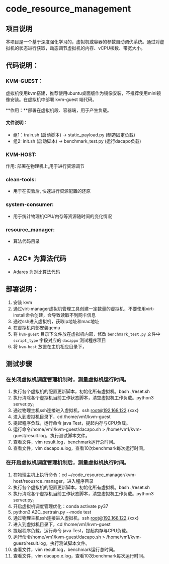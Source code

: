 # code_resource_management

## 项目说明

本项目是一个基于深度强化学习的，虚拟机或容器的参数自动调优系统。通过对虚拟机的状态进行获取，动态调节虚拟机的内存、vCPU核数、带宽大小。

## 代码说明：

### KVM-GUEST：

虚拟机使用kvm搭建，推荐使用ubuntu桌面版作为镜像安装，不推荐使用mini镜像安装。在虚拟机中部署 kvm-guest 端代码。

**作用：**部署在虚拟机段、容器端，用于产生负载。

#### 文件说明：


- 组1：train.sh (启动脚本) -> static_payload.py (制造固定负载)
- 组2: init.sh (启动脚本) -> benchmark_test.py (运行dacapo负载)

### KVM-HOST:

作用: 部署在物理机上,用于进行资源调节

### clean-tools:

- 用于在实验后, 快速进行资源配置的还原

### system-consumer:

- 用于统计物理机CPU/内存等资源随时间的变化情况

### resource_manager:

- 算法代码目录
- A2C* 为算法代码
  - 
- Adares 为对比算法代码

## 部署说明：

1. 安装 kvm
2. 通过virt-manager虚拟机管理工具创建一定数量的虚拟机，不要使用virt-install命令创建，会导致读取不到网卡信息
3. 通过ssh进入虚拟机，获取ip地址和mac地址
4. 在虚拟机内部安装qemu
5. 将 `kvm-guest` 目录下文件放在虚拟机内部，修改 `benchmark_test.py` 文件中 `script_type` 字段对应的 `dacappo` 测试程序项目
6. 将 `kvm-host` 放置在主机相应目录下，


## 测试步骤

### 在关闭虚拟机调度管理机制时，测量虚拟机运行时间。

1. 执行各个虚拟机的配置更新脚本，初始化所有虚拟机。bash ./reset.sh
2. 执行清除各个虚拟机当前工作状态脚本，清空虚拟机工作负载。python3 server.py。
3. 通过物理主机ssh连接进入虚拟机，ssh root@192.168.122.{xxx}
4. 进入到虚拟机目录下，cd /home/vm1/kvm-guest
5. 提起程序负载，运行命令 java Test，提起内存与CPU负载。
6. 运行命令/home/vm1/kvm-guest/dacapo.sh > /home/vm1/kvm-guest/result.log，执行测试脚本文件。
7. 查看文件，vim result.log，benchmark运行总时间。
8. 查看文件，vim dacapo.e.log，查看10次benchmark每次运行时间。


### 在开启虚拟机调度管理机制后，测量虚拟机执行时间。

1. 在物理主机上执行命令：cd ~/code_resource_manager/kvm-host/reousrce_manager，进入程序目录
2. 执行各个虚拟机的配置更新脚本，初始化所有虚拟机。bash ./reset.sh
3. 执行清除各个虚拟机当前工作状态脚本，清空虚拟机工作负载。python3 server.py。
4. 开启虚拟机调度管理优化：conda activate py37
5. python3 A2C_pertrain.py --mode test
6. 通过物理主机ssh连接进入虚拟机，ssh root@192.168.122.{xxx}
7. 进入到虚拟机目录下，cd /home/vm1/kvm-guest
8. 提起程序负载，运行命令 java Test，提起内存与CPU负载。
9. 运行命令/home/vm1/kvm-guest/dacapo.sh > /home/vm1/kvm-guest/result.log，执行测试脚本文件。
10. 查看文件，vim result.log，benchmark运行总时间。
11. 查看文件，vim dacapo.e.log，查看10次benchmark每次运行时间。

